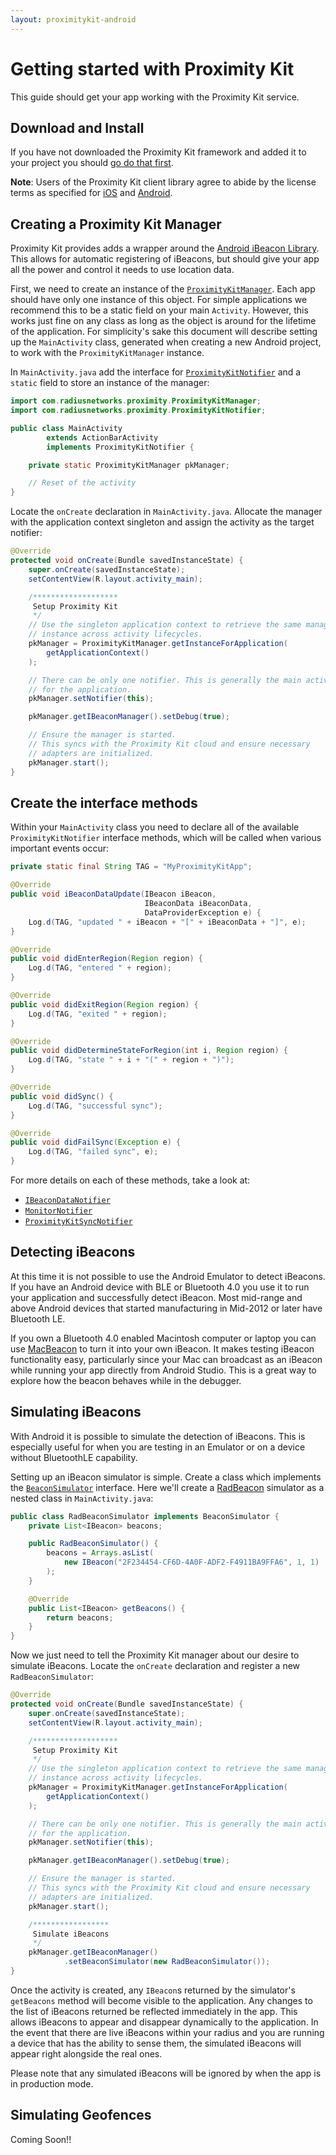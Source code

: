 ```yaml
---
layout: proximitykit-android
---
```


# Getting started with Proximity Kit

This guide should get your app working with the Proximity Kit service.

## Download and Install

If you have not downloaded the Proximity Kit framework and added it to your
project you should [go do that
first](http://proximitykit.com/android-download).

**Note**: Users of the Proximity Kit client library agree to abide by the
license terms as specified for [iOS](proximity-kit-ios-license.txt) and
[Android](proximity-kit-android-license.txt).

## Creating a Proximity Kit Manager

Proximity Kit provides adds a wrapper around the [Android iBeacon
Library](http://developer.radiusnetworks.com/ibeacon/android/). This allows for
automatic registering of iBeacons, but should give your app all the power and
control it needs to use location data.

First, we need to create an instance of the
[`ProximityKitManager`](http://developer.radiusnetworks.com/ibeacon/android/pro/javadocs/com/radiusnetworks/proximity/ProximityKitManager.html).
Each app should have only one instance of this object. For simple applications
we recommend this to be a static field on your main `Activity`. However, this
works just fine on any class as long as the object is around for the lifetime
of the application. For simplicity's sake this document will describe setting
up the `MainActivity` class, generated when creating a new Android project, to
work with the `ProximityKitManager` instance.

In `MainActivity.java` add the interface for
[`ProximityKitNotifier`](http://developer.radiusnetworks.com/ibeacon/android/pro/javadocs/com/radiusnetworks/proximity/ProximityKitNotifier.html)
and a `static` field to store an instance of the manager:

```java
import com.radiusnetworks.proximity.ProximityKitManager;
import com.radiusnetworks.proximity.ProximityKitNotifier;

public class MainActivity
        extends ActionBarActivity
        implements ProximityKitNotifier {

    private static ProximityKitManager pkManager;

    // Reset of the activity
}
```

Locate the `onCreate` declaration in `MainActivity.java`. Allocate the manager
with the application context singleton and assign the activity as the target
notifier:

```java
@Override
protected void onCreate(Bundle savedInstanceState) {
    super.onCreate(savedInstanceState);
    setContentView(R.layout.activity_main);

    /*******************
     Setup Proximity Kit
     */
    // Use the singleton application context to retrieve the same manager
    // instance across activity lifecycles.
    pkManager = ProximityKitManager.getInstanceForApplication(
        getApplicationContext()
    );

    // There can be only one notifier. This is generally the main activity
    // for the application.
    pkManager.setNotifier(this);

    pkManager.getIBeaconManager().setDebug(true);

    // Ensure the manager is started.
    // This syncs with the Proximity Kit cloud and ensure necessary
    // adapters are initialized.
    pkManager.start();
}
```

## Create the interface methods

Within your `MainActivity` class you need to declare all of the available
`ProximityKitNotifier` interface methods, which will be called when various
important events occur:

```java
private static final String TAG = "MyProximityKitApp";

@Override
public void iBeaconDataUpdate(IBeacon iBeacon,
                              IBeaconData iBeaconData,
                              DataProviderException e) {
    Log.d(TAG, "updated " + iBeacon + "[" + iBeaconData + "]", e);
}

@Override
public void didEnterRegion(Region region) {
    Log.d(TAG, "entered " + region);
}

@Override
public void didExitRegion(Region region) {
    Log.d(TAG, "exited " + region);
}

@Override
public void didDetermineStateForRegion(int i, Region region) {
    Log.d(TAG, "state " + i + "(" + region + ")");
}

@Override
public void didSync() {
    Log.d(TAG, "successful sync");
}

@Override
public void didFailSync(Exception e) {
    Log.d(TAG, "failed sync", e);
}
```

For more details on each of these methods, take a look at:

- [`IBeaconDataNotifier`](http://developer.radiusnetworks.com/ibeacon/android/pro/javadocs/com/radiusnetworks/ibeacon/IBeaconDataNotifier.html)
- [`MonitorNotifier`](http://developer.radiusnetworks.com/ibeacon/android/pro/javadocs/com/radiusnetworks/ibeacon/MonitorNotifier.html)
- [`ProximityKitSyncNotifier`](http://developer.radiusnetworks.com/ibeacon/android/pro/javadocs/com/radiusnetworks/proximity/ProximityKitSyncNotifier.html)

## Detecting iBeacons

At this time it is not possible to use the Android Emulator to detect iBeacons.
If you have an Android device with BLE or Bluetooth 4.0 you use it to run your
application and successfully detect iBeacon. Most mid-range and above Android
devices that started manufacturing in Mid-2012 or later have Bluetooth LE.

If you own a Bluetooth 4.0 enabled Macintosh computer or laptop you can use
[MacBeacon](http://www.radiusnetworks.com/macbeacon-app.html) to turn it into
your own iBeacon. It makes testing iBeacon functionality easy, particularly
since your Mac can broadcast as an iBeacon while running your app directly from
Android Studio. This is a great way to explore how the beacon behaves while in
the debugger.

## Simulating iBeacons

With Android it is possible to simulate the detection of iBeacons. This is
especially useful for when you are testing in an Emulator or on a device
without BluetoothLE capability.

Setting up an iBeacon simulator is simple. Create a class which implements the
[`BeaconSimulator`](http://developer.radiusnetworks.com/ibeacon/android/pro/javadocs/com/radiusnetworks/ibeacon/simulator/BeaconSimulator.html)
interface. Here we'll create a
[RadBeacon](http://www.radiusnetworks.com/ibeacon/radbeacon/) simulator as a
nested class in `MainActivity.java`:

```java
public class RadBeaconSimulator implements BeaconSimulator {
    private List<IBeacon> beacons;

    public RadBeaconSimulator() {
        beacons = Arrays.asList(
            new IBeacon("2F234454-CF6D-4A0F-ADF2-F4911BA9FFA6", 1, 1)
        );
    }

    @Override
    public List<IBeacon> getBeacons() {
        return beacons;
    }
}
```

Now we just need to tell the Proximity Kit manager about our desire to simulate
iBeacons. Locate the `onCreate` declaration and register a new
`RadBeaconSimulator`:

```java
@Override
protected void onCreate(Bundle savedInstanceState) {
    super.onCreate(savedInstanceState);
    setContentView(R.layout.activity_main);

    /*******************
     Setup Proximity Kit
     */
    // Use the singleton application context to retrieve the same manager
    // instance across activity lifecycles.
    pkManager = ProximityKitManager.getInstanceForApplication(
        getApplicationContext()
    );

    // There can be only one notifier. This is generally the main activity
    // for the application.
    pkManager.setNotifier(this);

    pkManager.getIBeaconManager().setDebug(true);

    // Ensure the manager is started.
    // This syncs with the Proximity Kit cloud and ensure necessary
    // adapters are initialized.
    pkManager.start();

    /*****************
     Simulate iBeacons
     */
    pkManager.getIBeaconManager()
            .setBeaconSimulator(new RadBeaconSimulator());
}
```

Once the activity is created, any `IBeacon`s returned by the simulator's
`getBeacons` method will become visible to the application. Any changes to the
list of iBeacons returned be reflected immediately in the app. This allows
iBeacons to appear and disappear dynamically to the application. In the event
that there are live iBeacons within your radius and you are running a device
that has the ability to sense them, the simulated iBeacons will appear right
alongside the real ones.

Please note that any simulated iBeacons will be ignored by when the app is in
production mode.

## Simulating Geofences

Coming Soon!!
